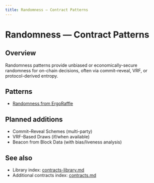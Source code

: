 ```yaml
---
title: Randomness — Contract Patterns
---
```


# Randomness — Contract Patterns

## Overview

Randomness patterns provide unbiased or economically-secure randomness for on-chain decisions, often via commit–reveal, VRF, or protocol-derived entropy.

## Patterns

- [Randomness from ErgoRaffle](pattern-randomness-from-raffle.md)

## Planned additions

- Commit–Reveal Schemes (multi-party)
- VRF-Based Draws (if/when available)
- Beacon from Block Data (with bias/liveness analysis)

## See also

- Library index: [contracts-library.md](contracts-library.md)
- Additional contracts index: [contracts.md](contracts.md)
